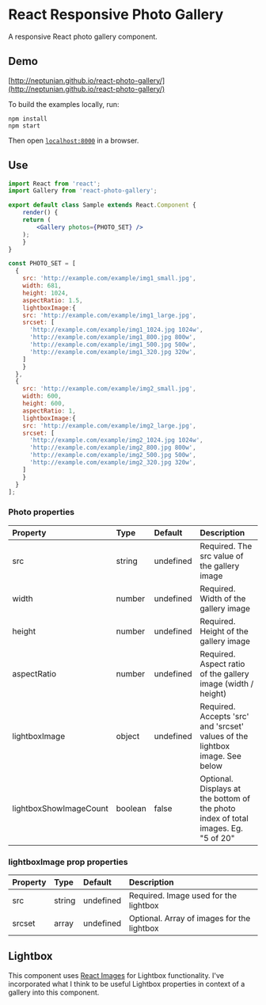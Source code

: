 # React Responsive Photo Gallery
A responsive React photo gallery component.

## Demo

[http://neptunian.github.io/react-photo-gallery/](http://neptunian.github.io/react-photo-gallery/)

To build the examples locally, run:

```
npm install
npm start
```

Then open [`localhost:8000`](http://localhost:8000) in a browser.

## Use

```jsx
import React from 'react';
import Gallery from 'react-photo-gallery';

export default class Sample extends React.Component {
    render() {
	return (
	    <Gallery photos={PHOTO_SET} />
	);
    }
}

const PHOTO_SET = [
  {
    src: 'http://example.com/example/img1_small.jpg',
    width: 681,
    height: 1024,
    aspectRatio: 1.5,
    lightboxImage:{
	src: 'http://example.com/example/img1_large.jpg',
	srcset: [
	  'http://example.com/example/img1_1024.jpg 1024w',
	  'http://example.com/example/img1_800.jpg 800w',
	  'http://example.com/example/img1_500.jpg 500w',
	  'http://example.com/example/img1_320.jpg 320w',
	]
    }
  },
  {
    src: 'http://example.com/example/img2_small.jpg',
    width: 600,
    height: 600,
    aspectRatio: 1,
    lightboxImage:{
	src: 'http://example.com/example/img2_large.jpg',
	srcset: [
	  'http://example.com/example/img2_1024.jpg 1024w',
	  'http://example.com/example/img2_800.jpg 800w',
	  'http://example.com/example/img2_500.jpg 500w',
	  'http://example.com/example/img2_320.jpg 320w',
	]
    }
  }
];

```

### Photo properties

Property        |       Type            |       Default         |       Description
:-----------------------|:--------------|:--------------|:--------------------------------
src     |       string    |       undefined    |       Required. The src value of the gallery image
width | number  | undefined  | Required. Width of the gallery image
height  | number  | undefined | Required. Height of the gallery image
aspectRatio | number | undefined | Required. Aspect ratio of the gallery image (width / height)
lightboxImage | object | undefined | Required.  Accepts 'src' and 'srcset' values of the lightbox image. See below
lightboxShowImageCount | boolean | false | Optional.  Displays at the bottom of the photo index of total images. Eg. "5 of 20"

### lightboxImage prop properties
Property        |       Type            |       Default         |       Description
:-----------------------|:--------------|:--------------|:--------------------------------
src     |       string    |       undefined    |       Required. Image used for the lightbox
srcset     |       array    |       undefined    |       Optional.  Array of images for the lightbox

## Lightbox
This component uses [React Images](https://github.com/jossmac/react-images) for Lightbox functionality.  I've incorporated what I think to be useful Lightbox properties in context of a gallery into this component.
